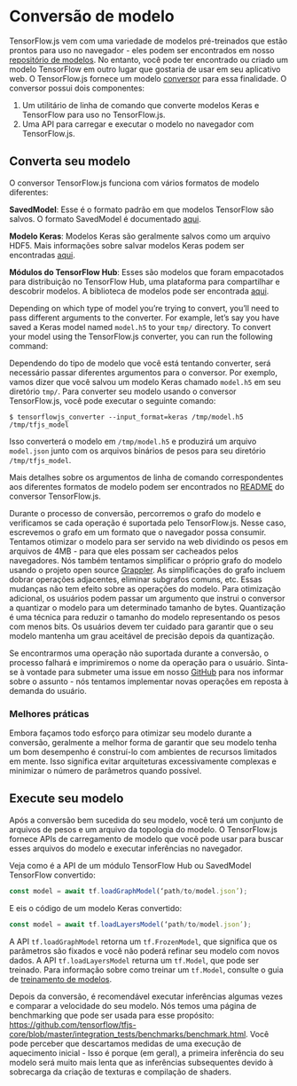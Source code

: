 # Conversão de modelo

TensorFlow.js vem com uma variedade de modelos pré-treinados que estão prontos para uso no navegador - eles podem ser encontrados em nosso [repositório de modelos](https://github.com/tensorflow/tfjs-models). No entanto, você pode ter encontrado ou criado um modelo TensorFlow em outro lugar que gostaria de usar em seu aplicativo web. O TensorFlow.js fornece um modelo [conversor](https://github.com/tensorflow/tfjs/tree/master/tfjs-converter) para essa finalidade. O conversor possui dois componentes:

1.  Um utilitário de linha de comando que converte modelos Keras e TensorFlow para uso no TensorFlow.js.
2.  Uma API para carregar e executar o modelo no navegador com TensorFlow.js.


## Converta seu modelo

O conversor TensorFlow.js funciona com vários formatos de modelo diferentes:

**SavedModel**: Esse é o formato padrão em que modelos TensorFlow são salvos. O formato SavedModel é documentado [aqui](https://www.tensorflow.org/guide/saved_model).

**Modelo Keras**: Modelos Keras são geralmente salvos como um arquivo HDF5. Mais informações sobre salvar modelos Keras podem ser encontradas [aqui](https://keras.io/getting-started/faq/#savingloading-whole-models-architecture-weights-optimizer-state).

**Módulos do TensorFlow Hub**: Esses são modelos que foram empacotados para distribuição no TensorFlow Hub, uma plataforma para compartilhar e descobrir modelos. A biblioteca de modelos pode ser encontrada [aqui](https://tfhub.dev/).


Depending on which type of model you’re trying to convert, you’ll need to pass different arguments to the converter. For example, let’s say you have saved a Keras model named `model.h5` to your `tmp/` directory. To convert your model using the TensorFlow.js converter, you can run the following command:

Dependendo do tipo de modelo que você está tentando converter, será necessário passar diferentes argumentos para o conversor. Por exemplo, vamos dizer que você salvou um modelo Keras chamado `model.h5` em seu diretório `tmp/`. Para converter seu modelo usando o conversor TensorFlow.js, você pode executar o seguinte comando:


```
$ tensorflowjs_converter --input_format=keras /tmp/model.h5 /tmp/tfjs_model 
```


Isso converterá o modelo em `/tmp/model.h5` e produzirá um arquivo `model.json` junto com os arquivos binários de pesos para seu diretório `/tmp/tfjs_model`.

Mais detalhes sobre os argumentos de linha de comando correspondentes aos diferentes formatos de modelo podem ser encontrados no [README](https://github.com/tensorflow/tfjs/tree/master/tfjs-converter) do conversor TensorFlow.js.

Durante o processo de conversão, percorremos o grafo do modelo e verificamos se cada operação é suportada pelo TensorFlow.js. Nesse caso, escrevemos o grafo em um formato que o navegador possa consumir. Tentamos otimizar o modelo para ser servido na web dividindo os pesos em arquivos de 4MB - para que eles possam ser cacheados pelos navegadores. Nós também tentamos simplificar o próprio grafo do modelo usando o projeto open source [Grappler](https://github.com/tensorflow/tensorflow/tree/master/tensorflow/core/grappler). As simplificações do grafo incluem dobrar operações adjacentes, eliminar subgrafos comuns, etc. Essas mudanças não tem efeito sobre as operações do modelo. Para otimização adicional, os usuários podem passar um argumento que instrui o conversor a quantizar o modelo para um determinado tamanho de bytes. Quantização é uma técnica para reduzir o tamanho do modelo representando os pesos com menos bits. Os usuários devem ter cuidado para garantir que o seu modelo mantenha um grau aceitável de precisão depois da quantização.

Se encontrarmos uma operação não suportada durante a conversão, o processo falhará e imprimiremos o nome da operação para o usuário. Sinta-se à vontade para submeter uma issue em nosso [GitHub](https://github.com/tensorflow/tfjs/issues) para nos informar sobre o assunto - nós tentamos implementar novas operações em reposta à demanda do usuário.


### Melhores práticas

Embora façamos todo esforço para otimizar seu modelo durante a conversão, geralmente a melhor forma de garantir que seu modelo tenha um bom desempenho é construí-lo com ambientes de recursos limitados em mente. Isso significa evitar arquiteturas excessivamente complexas e minimizar o número de parâmetros quando possível.


## Execute seu modelo

Após a conversão bem sucedida do seu modelo, você terá um conjunto de arquivos de pesos e um arquivo da topologia do modelo. O TensorFlow.js fornece APIs de carregamento de modelo que você pode usar para buscar esses arquivos do modelo e executar inferências no navegador.

Veja como é a API de um módulo TensorFlow Hub ou SavedModel TensorFlow convertido:


```js
const model = await tf.loadGraphModel(‘path/to/model.json’);
```


E eis o código de um modelo Keras convertido:


```js
const model = await tf.loadLayersModel(‘path/to/model.json’);
```


A API `tf.loadGraphModel` retorna um `tf.FrozenModel`, que significa que os parâmetros são fixados e você não poderá refinar seu modelo com novos dados. A API `tf.loadLayersModel` returna um `tf.Model`, que pode ser treinado. Para informação sobre como treinar um `tf.Model`, consulte o guia  de [treinamento de modelos](train_models.md).

Depois da conversão, é recomendável executar inferências algumas vezes e comparar a velocidade do seu modelo. Nós temos uma página de benchmarking que pode ser usada para esse propósito: https://github.com/tensorflow/tfjs-core/blob/master/integration_tests/benchmarks/benchmark.html. Você pode perceber que descartamos medidas de uma execução de aquecimento inicial - Isso é porque (em geral), a primeira inferência do seu modelo será muito mais lenta que as inferências subsequentes devido à sobrecarga da criação de texturas e compilação de shaders.
